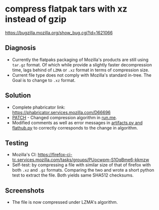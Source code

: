 

# compress flatpak tars with xz instead of gzip
https://bugzilla.mozilla.org/show_bug.cgi?id=1621066

## Diagnosis

- Currently the flatpaks packaging of Mozilla's products are still using `tar.gz` format. Of which while provide a slightly faster decompression time, lags behind of `LZMA` or `.xz` format in terms of compression size.
- Current file type does not comply with Mozilla's standard in-tree. The Goal is to change to `.xz` format.

## Solution

- Complete phabricator link: https://phabricator.services.mozilla.com/D66696
- [PATCH](https://patch-diff.githubusercontent.com/raw/mozilla-releng/scriptworker-scripts/pull/176.patch) - Changed compression algorithm in [run.me](https://hg.mozilla.org/mozilla-central/file/tip/taskcluster/docker/firefox-flatpak/runme.sh#l124). 
- Modified comments as well as error messages in [artifacts.py and flathub.py](https://github.com/mozilla-releng/scriptworker-scripts/pull/176/files) to correctly corresponds to the change in algorithm.

## Testing

- Mozilla's CI: https://firefox-ci-tc.services.mozilla.com/tasks/groups/PUocwpm-S1OqBme6-kkmzw
- Self-test: by compressing a file with similar size of that of firefox with both `.xz` and `.gz` formats. Comparing the two and wrote a short python test to extract the file. Both yields same SHA512 checksums.

## Screenshots

- The file is now compressed under LZMA's algorithm.
